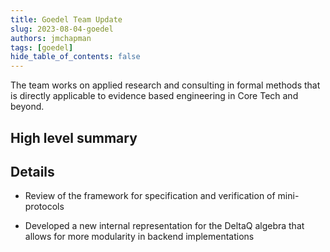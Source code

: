 ```yaml
---
title: Goedel Team Update
slug: 2023-08-04-goedel
authors: jmchapman
tags: [goedel]
hide_table_of_contents: false
---
```


The team works on applied research and consulting in formal methods
that is directly applicable to evidence based engineering in Core Tech
and beyond.

## High level summary

## Details

* Review of the framework for specification and verification of
  mini-protocols

* Developed a new internal representation for the DeltaQ algebra that
  allows for more modularity in backend implementations
